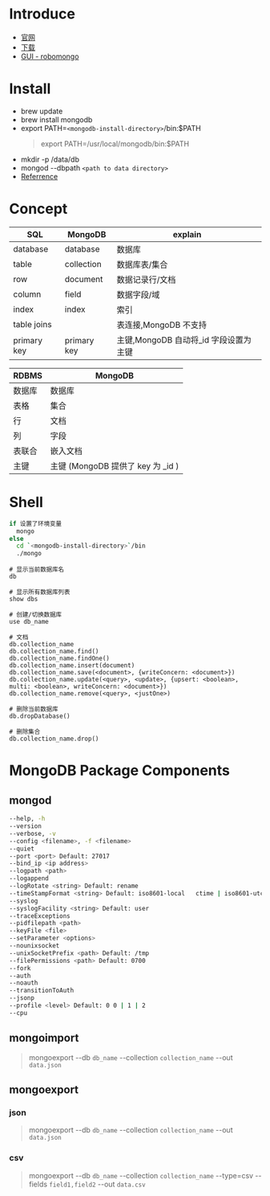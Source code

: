 # Introduce

- [官网](https://www.mongodb.com)
- [下载](https://www.mongodb.com/download-center)
- [GUI - robomongo](https://robomongo.org)

# Install

- brew update
- brew install mongodb
- export PATH=`<mongodb-install-directory>`/bin:\$PATH
  > export PATH=/usr/local/mongodb/bin:\$PATH
- mkdir -p /data/db
- mongod --dbpath `<path to data directory>`
- [Referrence](https://docs.mongodb.com/getting-started/shell/tutorial/install-mongodb-on-os-x)

# Concept

| SQL         | MongoDB     | explain                                |
| ----------- | ----------- | -------------------------------------- |
| database    | database    | 数据库                                 |
| table       | collection  | 数据库表/集合                          |
| row         | document    | 数据记录行/文档                        |
| column      | field       | 数据字段/域                            |
| index       | index       | 索引                                   |
| table joins |             | 表连接,MongoDB 不支持                  |
| primary key | primary key | 主键,MongoDB 自动将\_id 字段设置为主键 |

| RDBMS  | MongoDB                            |
| ------ | ---------------------------------- |
| 数据库 | 数据库                             |
| 表格   | 集合                               |
| 行     | 文档                               |
| 列     | 字段                               |
| 表联合 | 嵌入文档                           |
| 主键   | 主键 (MongoDB 提供了 key 为 \_id ) |

# Shell

```sh
if 设置了环境变量
  mongo
else
  cd `<mongodb-install-directory>`/bin
  ./mongo
```

```text
# 显示当前数据库名
db

# 显示所有数据库列表
show dbs

# 创建/切换数据库
use db_name

# 文档
db.collection_name
db.collection_name.find()
db.collection_name.findOne()
db.collection_name.insert(document)
db.collection_name.save(<document>, {writeConcern: <document>})
db.collection_name.update(<query>, <update>, {upsert: <boolean>, multi: <boolean>, writeConcern: <document>})
db.collection_name.remove(<query>, <justOne>)

# 删除当前数据库
db.dropDatabase()

# 删除集合
db.collection_name.drop()
```

# MongoDB Package Components

## mongod

```sh
--help, -h
--version
--verbose, -v
--config <filename>, -f <filename>
--quiet
--port <port> Default: 27017
--bind_ip <ip address>
--logpath <path>
--logappend
--logRotate <string> Default: rename
--timeStampFormat <string> Default: iso8601-local   ctime | iso8601-utc | iso8601-local
--syslog
--syslogFacility <string> Default: user
--traceExceptions
--pidfilepath <path>
--keyFile <file>
--setParameter <options>
--nounixsocket
--unixSocketPrefix <path> Default: /tmp
--filePermissions <path> Default: 0700
--fork
--auth
--noauth
--transitionToAuth
--jsonp
--profile <level> Default: 0 0 | 1 | 2
--cpu
```

## mongoimport

> mongoexport --db `db_name` --collection `collection_name` --out `data.json`

## mongoexport

### json

> mongoexport --db `db_name` --collection `collection_name` --out `data.json`

### csv

> mongoexport --db `db_name` --collection `collection_name` --type=csv --fields `field1,field2` --out `data.csv`
